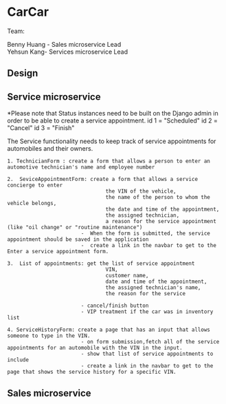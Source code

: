 # CarCar

Team:

Benny Huang - Sales microservice Lead         
Yehsun Kang- Services microservice Lead

## Design

## Service microservice

*Please note that Status instances need to be built on the Django admin in order to be able to create a service appointment.
id 1 = "Scheduled"
id 2 = "Cancel"
id 3 = "Finish"

The Service functionality needs to keep track of service appointments for automobiles and their owners.

    1. TechnicianForm : create a form that allows a person to enter an automotive technician's name and employee number

    2.  SeviceAppointmentForm: create a form that allows a service concierge to enter 
                                    the VIN of the vehicle, 
                                    the name of the person to whom the vehicle belongs, 
                                    the date and time of the appointment, 
                                    the assigned technician,  
                                    a reason for the service appointment (like "oil change" or "routine maintenance")
                            -  When the form is submitted, the service appointment should be saved in the application  
                            -  create a link in the navbar to get to the Enter a service appointment form.

    3.  List of appointments: get the list of service appointment                       
                                    VIN, 
                                    customer name, 
                                    date and time of the appointment, 
                                    the assigned technician's name, 
                                    the reason for the service

                            - cancel/finish button
                            - VIP treatment if the car was in inventory list   

    4. ServiceHistoryForm: create a page that has an input that allows someone to type in the VIN.
                            - on form submission,fetch all of the service appointments for an automobile with the VIN in the input.
                            - show that list of service appointments to include 
                            - create a link in the navbar to get to the page that shows the service history for a specific VIN.
                                

## Sales microservice



